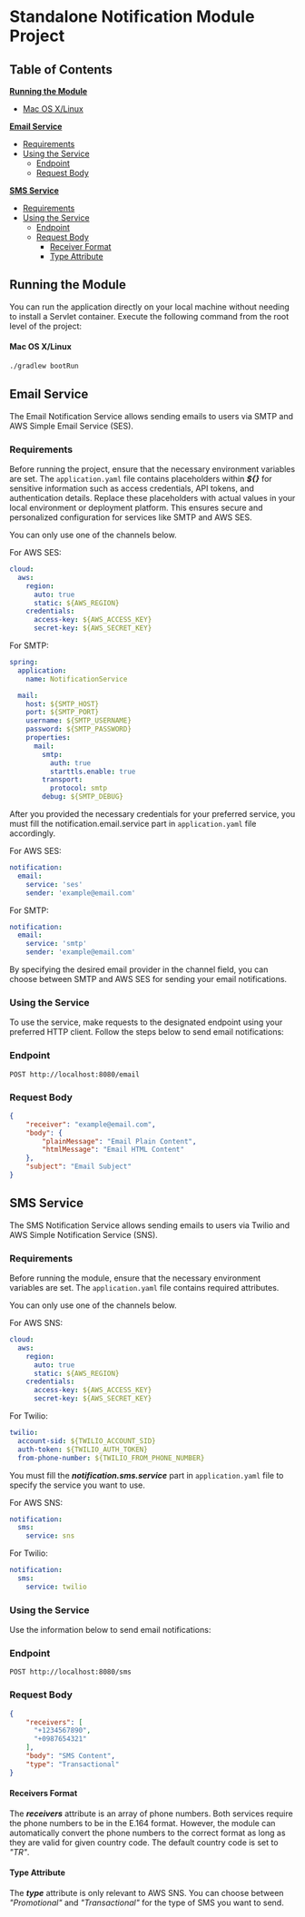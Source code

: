 # Standalone Notification Module Project

## Table of Contents
**[Running the Module](#running-the-module)**
- [Mac OS X/Linux](#mac-os-xlinux)

**[Email Service](#email-service)**
- [Requirements](#requirements)
- [Using the Service](#using-the-service)
  - [Endpoint](#endpoint)
  - [Request Body](#request-body)

**[SMS Service](#sms-service)**
- [Requirements](#requirements-1)
- [Using the Service](#using-the-service-1)
  - [Endpoint](#endpoint-1)
  - [Request Body](#request-body-1)
    - [Receiver Format](#receivers-format)
    - [Type Attribute](#type-attribute)

## Running the Module
You can run the application directly on your local machine without needing to install a Servlet container. Execute the following command from the root level of the project:

#### Mac OS X/Linux
```bash
./gradlew bootRun
```

## Email Service
The Email Notification Service allows sending emails to users via SMTP and AWS Simple Email Service (SES).

### Requirements
Before running the project, ensure that the necessary environment variables are set. The `application.yaml` file contains placeholders within _**${}**_ for sensitive information such as access credentials, API tokens, and authentication details. Replace these placeholders with actual values in your local environment or deployment platform. This ensures secure and personalized configuration for services like SMTP and AWS SES.

You can only use one of the channels below.

For AWS SES:
```yaml
cloud:
  aws:
    region:
      auto: true
      static: ${AWS_REGION}
    credentials:
      access-key: ${AWS_ACCESS_KEY}
      secret-key: ${AWS_SECRET_KEY}
```

For SMTP:
```yaml
spring:
  application:
    name: NotificationService

  mail:
    host: ${SMTP_HOST}
    port: ${SMTP_PORT}
    username: ${SMTP_USERNAME}
    password: ${SMTP_PASSWORD}
    properties:
      mail:
        smtp:
          auth: true
          starttls.enable: true
        transport:
          protocol: smtp
        debug: ${SMTP_DEBUG}
```
After you provided the necessary credentials for your preferred service, you must fill the notification.email.service part in `application.yaml` file accordingly.

For AWS SES:
```yaml
notification:
  email:
    service: 'ses'
    sender: 'example@email.com'
```
For SMTP:
```yaml
notification:
  email:
    service: 'smtp'
    sender: 'example@email.com'
```
By specifying the desired email provider in the channel field, you can choose between SMTP and AWS SES for sending your email notifications.

### Using the Service
To use the service, make requests to the designated endpoint using your preferred HTTP client.
Follow the steps below to send email notifications:

### Endpoint
```http request
POST http://localhost:8080/email
```

### Request Body
```json
{
    "receiver": "example@email.com",
    "body": {
        "plainMessage": "Email Plain Content",
        "htmlMessage": "Email HTML Content"
    },
    "subject": "Email Subject"
}
```


## SMS Service
The SMS Notification Service allows sending emails to users via Twilio and AWS Simple Notification Service (SNS).

### Requirements
Before running the module, ensure that the necessary environment variables are set. The `application.yaml` file contains required attributes.

You can only use one of the channels below.

For AWS SNS:
```yaml
cloud:
  aws:
    region:
      auto: true
      static: ${AWS_REGION}
    credentials:
      access-key: ${AWS_ACCESS_KEY}
      secret-key: ${AWS_SECRET_KEY}
```

For Twilio:
```yaml
twilio:
  account-sid: ${TWILIO_ACCOUNT_SID}
  auth-token: ${TWILIO_AUTH_TOKEN}
  from-phone-number: ${TWILIO_FROM_PHONE_NUMBER}
```
You must fill the _**notification.sms.service**_ part in `application.yaml` file to specify the service you want to use.

For AWS SNS:
```yaml
notification:
  sms:
    service: sns
```
For Twilio:
```yaml
notification:
  sms:
    service: twilio
```

### Using the Service
Use the information below to send email notifications:

### Endpoint
```http request
POST http://localhost:8080/sms
```

### Request Body
```json
{
    "receivers": [
      "+1234567890",
      "+0987654321"
    ],
    "body": "SMS Content",
    "type": "Transactional"
}
```

#### Receivers Format
The **_receivers_** attribute is an array of phone numbers. Both services require the phone numbers to be in the E.164 format. However, the module can automatically convert the phone numbers to the correct format as long as they are valid for given country code. The default country code is set to _"TR"_.
#### Type Attribute
The **_type_** attribute is only relevant to AWS SNS. You can choose between _"Promotional"_ and _"Transactional"_ for the type of SMS you want to send.